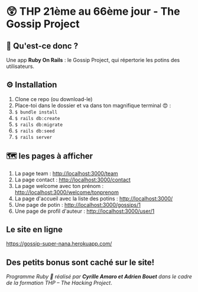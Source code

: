 # 😲 THP 21ème au 66ème jour - The Gossip Project

## 💎 Qu'est-ce donc ?
Une app **Ruby On Rails** : le Gossip Project, qui répertorie les potins des utilisateurs.

## ⚙ Installation
1. Clone ce repo (ou download-le)
2. Place-toi dans le dossier et va dans ton magnifique terminal 😍 :
3. `$ bundle install` 
4. `$ rails db:create`
5. `$ rails db:migrate` 
6. `$ rails db:seed`
7. `$ rails server`

## 🗺 les pages à afficher 
1. La page team : <http://localhost:3000/team>
2. La page contact : <http://localhost:3000/contact>
3. La page welcome avec ton prénom : <http://localhost:3000/welcome/tonprenom>
4. La page d'accueil avec la liste des potins : <http://localhost:3000/>
5. Une page de potin : <http://localhost:3000/gossips/1>
6. Une page de profil d'auteur : <http://localhost:3000/user/1>

## Le site en ligne
<https://gossip-super-nana.herokuapp.com/>


## Des petits bonus sont caché sur le site!


*Programme Ruby 💎 réalisé par **Cyrille Amaro et Adrien Bouet** dans le cadre de la formation THP – The Hacking Project*.
